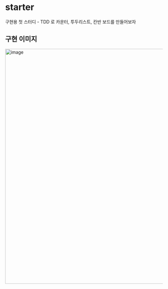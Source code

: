 # starter

구현용 첫 스터디 - TDD 로 카운터, 투두리스트, 칸반 보드를 만들어보자

## 구현 이미지

<img width="749" alt="image" src="https://github.com/KIMSEUNGGYU/boilerplate/assets/45627868/b13d453f-3b0b-41e7-b30c-4627912a4bee">
